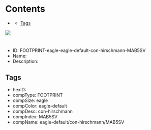 



Contents
========

* [](#)
	* [Tags](#tags)
  
![][im]
# 

- ID: FOOTPRINT-eagle-eagle-default-con-hirschmann-MAB5SV
- Name: 
- Description: 

## Tags

- hexID: 
- oompType: FOOTPRINT
- oompSize: eagle
- oompColor: eagle-default
- oompDesc: con-hirschmann
- oompIndex: MAB5SV
- oompName: eagle-default/con-hirschmann/MAB5SV



[im]: image.png
